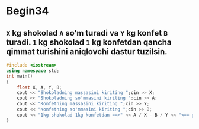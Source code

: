# Begin34
## `X` kg shokolad `A` so’m turadi va `Y` kg konfet `B` turadi. `1` kg shokolad `1` kg konfetdan qancha qimmat turishini aniqlovchi dastur tuzilsin.
```cpp
#include <iostream>
using namespace std;
int main()
{
    float X, A, Y, B;
    cout << "Shokoladning massasini kiriting ";cin >> X;
    cout << "Shokoladning so'mmasini kiriting ";cin >> A;
    cout << "Konfetning massasini kiriting ";cin >> Y;
    cout << "Konfetning so'mmasini kiriting ";cin >> B;
    cout << "1kg shokolad 1kg konfetdan ==>" << A / X - B / Y << "<== ga qimmat";
}
```
